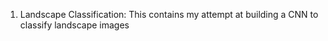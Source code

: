 1. Landscape Classification: This contains my attempt at building a CNN to classify landscape images
